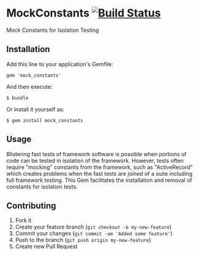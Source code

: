 # MockConstants [![Build Status](https://secure.travis-ci.org/wizardwerdna/mock_constants.png)](http://travis-ci.org/wizardwerdna/mock_constants)

Mock Constants for Isolation Testing  

## Installation

Add this line to your application's Gemfile:

    gem 'mock_constants'

And then execute:

    $ bundle

Or install it yourself as:

    $ gem install mock_constants

## Usage

Blistering fast tests of framework software is possible when portions of code can be tested in isolation of the framework.  However, tests often require "mocking" constants from the framework, such as "ActiveRecord" which creates problems when the fast tests are joined of a suite including full framework testing.  This Gem facilitates the installation and removal of constants for isolation tests.

## Contributing

1. Fork it
2. Create your feature branch (`git checkout -b my-new-feature`)
3. Commit your changes (`git commit -am 'Added some feature'`)
4. Push to the branch (`git push origin my-new-feature`)
5. Create new Pull Request
